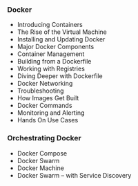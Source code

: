 ### Docker
* Introducing Containers
* The Rise of the Virtual Machine
* Installing and Updating Docker
* Major Docker Components
* Container Management
* Building from a Dockerfile
* Working with Registries
* Diving Deeper with Dockerfile
* Docker Networking
* Troubleshooting
* How Images Get Built
* Docker Commands
* Monitoring and Alerting
* Hands On Use Cases

### Orchestrating Docker
* Docker Compose
* Docker Swarm
* Docker Machine
* Docker Swarm – with Service Discovery
